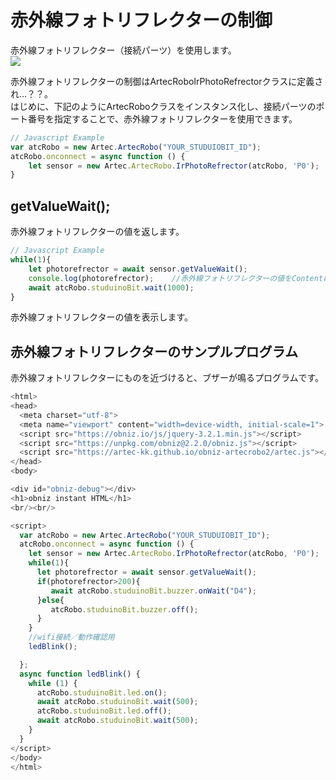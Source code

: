 
# 赤外線フォトリフレクターの制御
赤外線フォトリフレクター（接続パーツ）を使用します。<br>
![](https://i.imgur.com/a49FFJA.jpg)




赤外線フォトリフレクターの制御はArtecRoboIrPhotoRefrectorクラスに定義され…？？。</br>
はじめに、下記のようにArtecRoboクラスをインスタンス化し、接続パーツのポート番号を指定することで、赤外線フォトリフレクターを使用できます。
```Javascript
// Javascript Example
var atcRobo = new Artec.ArtecRobo("YOUR_STUDUIOBIT_ID");
atcRobo.onconnect = async function () {
    let sensor = new Artec.ArtecRobo.IrPhotoRefrector(atcRobo, 'P0');　//P0に赤外線フォトリフレクターを接続する場合
}
```


## getValueWait();
赤外線フォトリフレクターの値を返します。
```Javascript
// Javascript Example
while(1){
    let photorefrector = await sensor.getValueWait();
    console.log(photorefrector);    //赤外線フォトリフレクターの値をContentに表示します
    await atcRobo.studuinoBit.wait(1000);
}
```
赤外線フォトリフレクターの値を表示します。

## 赤外線フォトリフレクターのサンプルプログラム
赤外線フォトリフレクターにものを近づけると、ブザーが鳴るプログラムです。
```Javascript
<html>
<head>
  <meta charset="utf-8">
  <meta name="viewport" content="width=device-width, initial-scale=1">
  <script src="https://obniz.io/js/jquery-3.2.1.min.js"></script>
  <script src="https://unpkg.com/obniz@2.2.0/obniz.js"></script>
  <script src="https://artec-kk.github.io/obniz-artecrobo2/artec.js"></script>
</head>
<body>

<div id="obniz-debug"></div>
<h1>obniz instant HTML</h1>
<br/><br/>

<script>
  var atcRobo = new Artec.ArtecRobo("YOUR_STUDUIOBIT_ID");
  atcRobo.onconnect = async function () {
    let sensor = new Artec.ArtecRobo.IrPhotoRefrector(atcRobo, 'P0');
    while(1){
      let photorefrector = await sensor.getValueWait();
      if(photorefrector>200){
         await atcRobo.studuinoBit.buzzer.onWait("D4");
      }else{
         atcRobo.studuinoBit.buzzer.off();
      }
    }
    //wifi接続／動作確認用
    ledBlink();

  };
  async function ledBlink() {
    while (1) {
      atcRobo.studuinoBit.led.on();
      await atcRobo.studuinoBit.wait(500);
      atcRobo.studuinoBit.led.off();
      await atcRobo.studuinoBit.wait(500);
    }
  }
</script>
</body>
</html>
```


